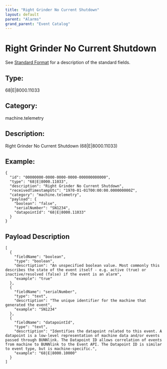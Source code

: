 ```yaml
---
title: "Right Grinder No Current Shutdown"
layout: default
parent: "Alarms"
grand_parent: "Event Catalog"
---
```


# Right Grinder No Current Shutdown

See [Standard Format](/event-subscriptions/event-format) for a description of the standard fields.

## Type:

68\|E\|8000.11033

## Category:

machine.telemetry

## Description: 

Right Grinder No Current Shutdown (68\|E\|8000.11033)

## Example:

```
{
  "id": "00000000-0000-0000-0000-000000000000",
  "type": "68|E|8000.11033",
  "description": "Right Grinder No Current Shutdown",
  "receivedTimestampUtc": "1970-01-01T00:00:00.000000000Z",
  "category": "machine.telemetry",
  "payload": {
    "boolean": "false",
    "serialNumber": "SN1234",
    "datapointId": "68|E|8000.11033"
  }
}
```

## Payload Description

```
[
  {
    "fieldName": "boolean",
    "type": "boolean",
    "descrtiption": "An unspecified boolean value. Most commonly this describes the state of the event itself - e.g. active (true) or inactive/resolved (false) if the event is an alarm",
    "example": "true"
  },
  {
    "fieldName": "serialNumber",
    "type": "text",
    "descrtiption": "The unique identifier for the machine that generated the event",
    "example": "SN1234"
  },
  {
    "fieldName": "datapointId",
    "type": "text",
    "descrtiption": "Identifies the datapoint related to this event. A datapoint is a low-level representation of machine data and/or events passed through BUNNlink. The Datapoint ID allows correlation of events from machine to BUNNlink to the Event API. The Datapoint ID is similar to event type, but is machine-specific.",
    "example": "68|E|8000.10000"
  }
]
```

